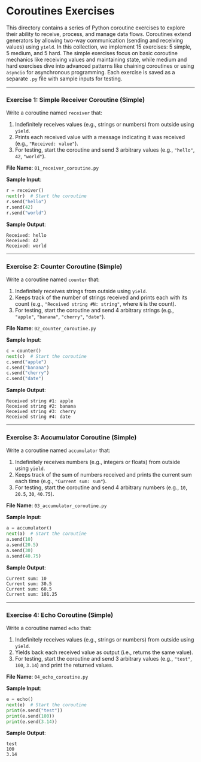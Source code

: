 # Coroutines Exercises

This directory contains a series of Python coroutine exercises to explore their ability to receive, process, and manage data flows. Coroutines extend generators by allowing two-way communication (sending and receiving values) using `yield`. In this collection, we implement 15 exercises: 5 simple, 5 medium, and 5 hard. The simple exercises focus on basic coroutine mechanics like receiving values and maintaining state, while medium and hard exercises dive into advanced patterns like chaining coroutines or using `asyncio` for asynchronous programming. Each exercise is saved as a separate `.py` file with sample inputs for testing.

---

### Exercise 1: Simple Receiver Coroutine (Simple)

Write a coroutine named `receiver` that:  
1. Indefinitely receives values (e.g., strings or numbers) from outside using `yield`.  
2. Prints each received value with a message indicating it was received (e.g., `"Received: value"`).  
3. For testing, start the coroutine and send 3 arbitrary values (e.g., `"hello"`, `42`, `"world"`).

**File Name**: `01_receiver_coroutine.py`

**Sample Input**:  
```python
r = receiver()
next(r)  # Start the coroutine
r.send("hello")
r.send(42)
r.send("world")
```
**Sample Output**:
```
Received: hello
Received: 42
Received: world
```
---
### Exercise 2: Counter Coroutine (Simple)

Write a coroutine named `counter` that:  
1. Indefinitely receives strings from outside using `yield`.  
2. Keeps track of the number of strings received and prints each with its count (e.g., `"Received string #N: string"`, where `N` is the count).  
3. For testing, start the coroutine and send 4 arbitrary strings (e.g., `"apple"`, `"banana"`, `"cherry"`, `"date"`).

**File Name**: `02_counter_coroutine.py`

**Sample Input**:  
```python
c = counter()
next(c)  # Start the coroutine
c.send("apple")
c.send("banana")
c.send("cherry")
c.send("date")
```
**Sample Output**:
```
Received string #1: apple
Received string #2: banana
Received string #3: cherry
Received string #4: date
```
---
### Exercise 3: Accumulator Coroutine (Simple)

Write a coroutine named `accumulator` that:  
1. Indefinitely receives numbers (e.g., integers or floats) from outside using `yield`.  
2. Keeps track of the sum of numbers received and prints the current sum each time (e.g., `"Current sum: sum"`).  
3. For testing, start the coroutine and send 4 arbitrary numbers (e.g., `10`, `20.5`, `30`, `40.75`).

**File Name**: `03_accumulator_coroutine.py`

**Sample Input**:  
```python
a = accumulator()
next(a)  # Start the coroutine
a.send(10)
a.send(20.5)
a.send(30)
a.send(40.75)
```
**Sample Output**:
```
Current sum: 10
Current sum: 30.5
Current sum: 60.5
Current sum: 101.25
```
---
### Exercise 4: Echo Coroutine (Simple)

Write a coroutine named `echo` that:  
1. Indefinitely receives values (e.g., strings or numbers) from outside using `yield`.  
2. Yields back each received value as output (i.e., returns the same value).  
3. For testing, start the coroutine and send 3 arbitrary values (e.g., `"test"`, `100`, `3.14`) and print the returned values.

**File Name**: `04_echo_coroutine.py`

**Sample Input**:  
```python
e = echo()
next(e)  # Start the coroutine
print(e.send("test"))
print(e.send(100))
print(e.send(3.14))
```
**Sample Output**:
```
test
100
3.14
```
